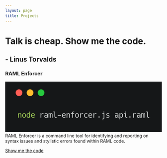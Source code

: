 ```yaml
---
layout: page
title: Projects
---
```

# Talk is cheap. Show me the code.
## - Linus Torvalds

### RAML Enforcer
![RAML Enforcer screenshot](/assets/images/projects/raml-enforcer.png)
RAML Enforcer is a command line tool for identifying and reporting on syntax issues and stylistic errors found within RAML code.

[Show me the code](https://github.com/Mike-Gough/raml-enforcer)
